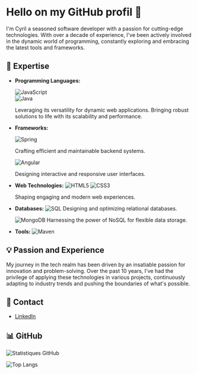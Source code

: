 # Hello on my GitHub profil 👋

I'm Cyril a seasoned software developer with a passion for cutting-edge technologies. With over a decade of experience, I've been actively involved in the dynamic world of programming, constantly exploring and embracing the latest tools and frameworks.

## 🚀 Expertise

- **Programming Languages:**

  ![JavaScript](https://img.shields.io/badge/-JavaScript-F7DF1E?style=flat&logo=javascript&logoColor=white)  
  ![Java](https://img.shields.io/badge/-Java-007396?style=flat&logo=java&logoColor=white)

  Leveraging its versatility for dynamic web applications.
  Bringing robust solutions to life with its scalability and performance.
- **Frameworks:**

  ![Spring](https://img.shields.io/badge/-Spring-6DB33F?style=flat&logo=spring&logoColor=white)

  Crafting efficient and maintainable backend systems.
  
  ![Angular](https://img.shields.io/badge/-Angular-DD0031?style=flat&logo=angular&logoColor=white)
  
  Designing interactive and responsive user interfaces.
- **Web Technologies:**
  ![HTML5](https://img.shields.io/badge/-HTML5-E34F26?style=flat&logo=html5&logoColor=white)
  ![CSS3](https://img.shields.io/badge/-CSS3-1572B6?style=flat&logo=css3&logoColor=white)

  Shaping engaging and modern web experiences.
- **Databases:**
  ![SQL](https://img.shields.io/badge/-SQL-4479A1?style=flat&logo=postgresql&logoColor=white)
  Designing and optimizing relational databases.

  ![MongoDB](https://img.shields.io/badge/-MongoDB-47A248?style=flat&logo=mongodb&logoColor=white)
  Harnessing the power of NoSQL for flexible data storage.
- **Tools:**
  ![Maven](https://img.shields.io/badge/-Maven-C71A36?style=flat&logo=apache-maven&logoColor=white)

## 💡 Passion and Experience

My journey in the tech realm has been driven by an insatiable passion for innovation and problem-solving. Over the past 10 years, I've had the privilege of applying these technologies in various projects, continuously adapting to industry trends and pushing the boundaries of what's possible.

## 💬 Contact

- [LinkedIn](https://www.linkedin.com/in/cyril-menard-949246b5/)

## 📊 GitHub

![Statistiques GitHub](https://github-readme-stats.vercel.app/api?username=Taka31&show_icons=true&theme=radical)

![Top Langs](https://github-readme-stats.vercel.app/api/top-langs/?username=Taka31&layout=compact&hide=html)






